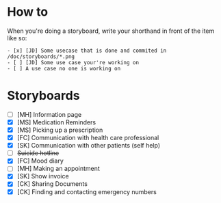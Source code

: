 # How to
When you're doing a storyboard, write your shorthand in front of
the item like so:

```{.markdown}
- [x] [JD] Some usecase that is done and commited in /doc/storyboards/*.png
- [ ] [JD] Some use case your're working on
- [ ] A use case no one is working on
```

# Storyboards
- [ ] [MH] Information page
- [x] [MS] Medication Reminders
- [x] [MS] Picking up a prescription
- [x] [FC] Communication with health care professional
- [x] [SK] Communication with other patients (self help)
- [ ] ~~Suicide hotline~~
- [x] [FC] Mood diary
- [ ] [MH] Making an appointment
- [x] [SK] Show invoice
- [x] [CK] Sharing Documents
- [x] [CK] Finding and contacting emergency numbers
